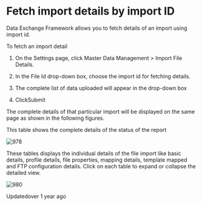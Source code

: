 # Fetch import details by import ID

Data Exchange Framework allows you to fetch details of an import using import id.

To fetch an import detail

1. On the Settings page, click Master Data Management > Import File Details.

2. In the File Id drop-down box, choose the import id for fetching details.

3. The complete list of data uploaded will appear in the drop-down box

4. ClickSubmit

The complete details of that particular import will be displayed on the same page as shown in the following figures.

This table shows the complete details of the status of the report

![978](https://files.readme.io/3b05cc3-Import_details.jpg)

These tables displays the individual details of the file import like basic details, profile details, file properties, mapping details, template mapped and FTP configuration details. Click on each table to expand or collapse the detailed view.

![980](https://files.readme.io/adfea17-Import_file_details2.jpg)

Updatedover 1 year ago
